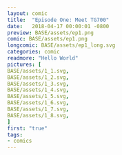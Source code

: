 ```yaml
---
layout: comic
title:  "Episode One: Meet TG700"
date:   2018-04-17 00:00:01 -0800
preview: BASE/assets/ep1.png
comic: BASE/assets/ep1.png
longcomic: BASE/assets/ep1_long.svg
categories: comic
readmore: "Hello World"
pictures: [
BASE/assets/1_1.svg,
BASE/assets/1_2.svg,
BASE/assets/1_3.svg,
BASE/assets/1_4.svg,
BASE/assets/1_5.svg,
BASE/assets/1_6.svg,
BASE/assets/1_7.svg,
BASE/assets/1_8.svg,
]
first: "true"
tags:
- comics
---
```

